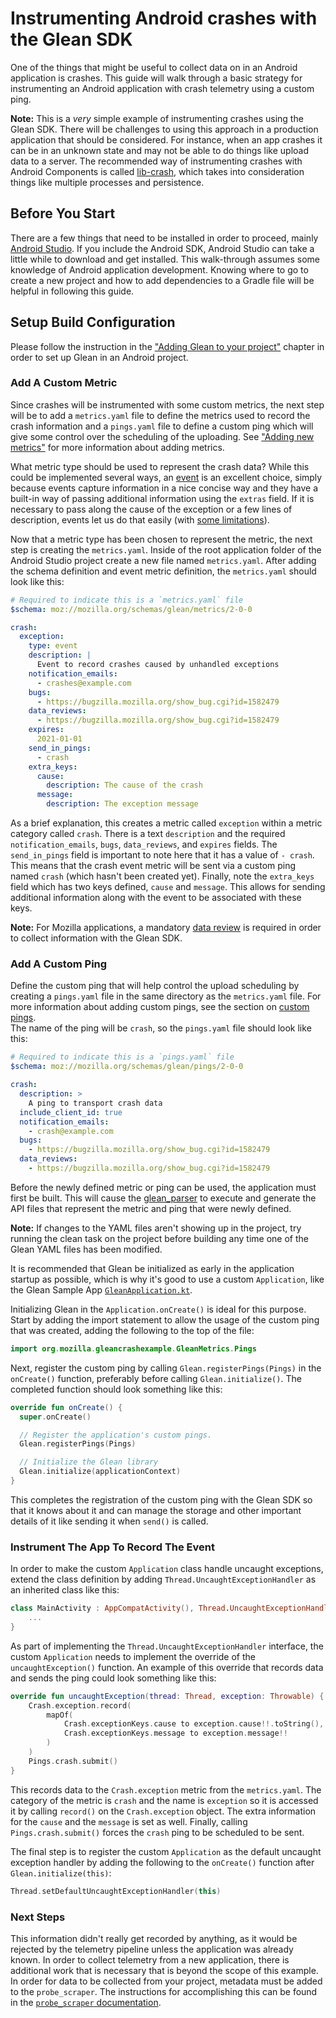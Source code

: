 # Instrumenting Android crashes with the Glean SDK

One of the things that might be useful to collect data on in an Android application is crashes.  This guide will walk through a
basic strategy for instrumenting an Android application with crash telemetry using a custom ping.

**Note:**  This is a _very_ simple example of instrumenting crashes using the Glean SDK.  There will be challenges to
using this approach in a production application that should be considered.  For instance, when an app crashes it can be in an
unknown state and may not be able to do things like upload data to a server.  The recommended way of instrumenting crashes with
Android Components is called [lib-crash](https://github.com/mozilla-mobile/android-components/tree/HEAD/components/lib/crash), which takes into consideration things like multiple processes and persistence.

## Before You Start

There are a few things that need to be installed in order to proceed, mainly [Android Studio](https://developer.android.com/studio/).  If you include the Android SDK,
Android Studio can take a little while to download and get installed.  This walk-through assumes some knowledge of Android
application development.  Knowing where to go to create a new project and how to add dependencies to a Gradle file will be
helpful in following this guide.

## Setup Build Configuration

Please follow the instruction in the ["Adding Glean to your project"](adding-glean-to-your-project.md) chapter in order to set up
Glean in an Android project.

### Add A Custom Metric

Since crashes will be instrumented with some custom metrics, the next step will be to add a `metrics.yaml` file to define the
metrics used to record the crash information and a `pings.yaml` file to define a custom ping which will give some control over
the scheduling of the uploading.  See ["Adding new metrics"](adding-new-metrics.md) for more information about adding metrics.

What metric type should be used to represent the crash data?  While this could be implemented several ways, an [event](metrics/event.md) is an
excellent choice, simply because events capture information in a nice concise way and they have a built-in way of passing
additional information using the `extras` field.  If it is necessary to pass along the cause of the exception or a few lines of
description, events let us do that easily (with [some limitations](metrics/event.md#limits)).

Now that a metric type has been chosen to represent the metric, the next step is creating the `metrics.yaml`.  Inside of the
root application folder of the Android Studio project create a new file named `metrics.yaml`.  After adding the schema
definition and event metric definition, the `metrics.yaml` should look like this:

```YAML
# Required to indicate this is a `metrics.yaml` file
$schema: moz://mozilla.org/schemas/glean/metrics/2-0-0

crash:
  exception:
    type: event
    description: |
      Event to record crashes caused by unhandled exceptions
    notification_emails:
      - crashes@example.com
    bugs:
      - https://bugzilla.mozilla.org/show_bug.cgi?id=1582479
    data_reviews:
      - https://bugzilla.mozilla.org/show_bug.cgi?id=1582479
    expires:
      2021-01-01
    send_in_pings:
      - crash
    extra_keys:
      cause:
        description: The cause of the crash
      message:
        description: The exception message
```

As a brief explanation, this creates a metric called `exception` within a metric category called `crash`.  There is a text
`description` and the required `notification_emails`, `bugs`, `data_reviews`, and `expires` fields.  The `send_in_pings` field
is important to note here that it has a value of `- crash`.  This means that the crash event metric will be sent via a custom
ping named `crash` (which hasn't been created yet).  Finally, note the `extra_keys` field which has two keys defined, `cause`
and `message`.  This allows for sending additional information along with the event to be associated with these keys.

**Note:**  For Mozilla applications, a mandatory [data review](https://github.com/mozilla/data-review/blob/HEAD/request.md) is required in order to collect information with the Glean SDK.

### Add A Custom Ping

Define the custom ping that will help control the upload scheduling by creating a `pings.yaml` file in the same directory as
the `metrics.yaml` file.  For more information about adding custom pings, see the section on [custom pings](pings/custom.md).  
The name of the ping will be `crash`, so the `pings.yaml` file should look like this:

```YAML
# Required to indicate this is a `pings.yaml` file
$schema: moz://mozilla.org/schemas/glean/pings/2-0-0

crash:
  description: >
    A ping to transport crash data
  include_client_id: true
  notification_emails:
    - crash@example.com
  bugs:
    - https://bugzilla.mozilla.org/show_bug.cgi?id=1582479
  data_reviews:
    - https://bugzilla.mozilla.org/show_bug.cgi?id=1582479
```

Before the newly defined metric or ping can be used, the application must first be built.  This will cause the [glean_parser](https://github.com/mozilla/glean_parser/)
to execute and generate the API files that represent the metric and ping that were newly defined.

**Note:** If changes to the YAML files aren't showing up in the project, try running the clean task on the project before
building any time one of the Glean YAML files has been modified.  

It is recommended that Glean be initialized as early in the application startup as possible, which is why it's good to use a
custom `Application`, like the Glean Sample App [`GleanApplication.kt`](https://github.com/mozilla/glean/blob/main/samples/android/app/src/main/java/org/mozilla/samples/glean/GleanApplication.kt).

Initializing Glean in the `Application.onCreate()` is ideal for this purpose.  Start by adding the import statement to allow
the usage of the custom ping that was created, adding the following to the top of the file:

```Kotlin
import org.mozilla.gleancrashexample.GleanMetrics.Pings
```

Next, register the custom ping by calling `Glean.registerPings(Pings)` in the `onCreate()` function, preferably before calling
`Glean.initialize()`.  The completed function should look something like this:

```Kotlin
override fun onCreate() {
  super.onCreate()

  // Register the application's custom pings.
  Glean.registerPings(Pings)

  // Initialize the Glean library
  Glean.initialize(applicationContext)
}

```

This completes the registration of the custom ping with the Glean SDK so that it knows about it and can manage the storage and
other important details of it like sending it when `send()` is called.

### Instrument The App To Record The Event

In order to make the custom `Application` class handle uncaught exceptions, extend the class definition by adding
`Thread.UncaughtExceptionHandler` as an inherited class like this:

```Kotlin
class MainActivity : AppCompatActivity(), Thread.UncaughtExceptionHandler {
    ...
}
```

As part of implementing the `Thread.UncaughtExceptionHandler` interface, the custom `Application` needs to implement the
override of the `uncaughtException()` function.  An example of this override that records data and sends the ping could look
something like this:

```Kotlin
override fun uncaughtException(thread: Thread, exception: Throwable) {
    Crash.exception.record(
        mapOf(
            Crash.exceptionKeys.cause to exception.cause!!.toString(),
            Crash.exceptionKeys.message to exception.message!!
        )
    )
    Pings.crash.submit()
}
```

This records data to the `Crash.exception` metric from the `metrics.yaml`.  The category of the metric is `crash` and the name
is `exception` so it is accessed it by calling `record()` on the `Crash.exception` object.  The extra information for the
`cause` and the `message` is set as well.  Finally, calling `Pings.crash.submit()` forces the `crash` ping to be scheduled to be
sent.

The final step is to register the custom `Application` as the default uncaught exception handler by adding the following to the
`onCreate()` function after `Glean.initialize(this)`:

```Kotlin
Thread.setDefaultUncaughtExceptionHandler(this)
```

### Next Steps

This information didn't really get recorded by anything, as it would be rejected by the telemetry pipeline unless the
application was already known.  In order to collect telemetry from a new application, there is additional work that is
necessary that is beyond the scope of this example.  In order for data to be collected from your project, metadata must be
added to the `probe_scraper`.  The instructions for accomplishing this can be found in the [`probe_scraper` documentation](https://github.com/mozilla/probe-scraper#adding-a-new-glean-repository).

